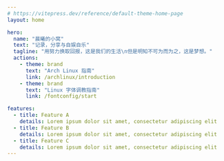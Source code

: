 ```yaml
---
# https://vitepress.dev/reference/default-theme-home-page
layout: home

hero:
  name: "晨曦的小窝"
  text: "记录，分享与自娱自乐"
  tagline: "用努力换取回报，这是我们的生活\n但是明知不可为而为之，这是梦想。"
  actions:
    - theme: brand
      text: "Arch Linux 指南"
      link: /archlinux/introduction
    - theme: brand
      text: "Linux 字体调教指南"
      link: /fontconfig/start

features:
  - title: Feature A
    details: Lorem ipsum dolor sit amet, consectetur adipiscing elit
  - title: Feature B
    details: Lorem ipsum dolor sit amet, consectetur adipiscing elit
  - title: Feature C
    details: Lorem ipsum dolor sit amet, consectetur adipiscing elit
---
```

